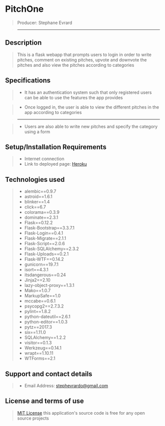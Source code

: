 # PitchOne

> Producer: Stephane Evrard 

> --------------------------------------------------------------------------------

## Description

> This is a flask webapp that prompts users to login in order to write pitches, comment on existing pitches, upvote and downvote the pitches and also view the pitches according to categories

## Specifications
> - It has an authentication system such that only registered users can be able to use the features the app provides

> - Once logged in, the user is able to view the different pitches in the app according to categories

> --------------------------------------------------------------------------------

> - Users are also able to write new pitches and specify the category using a form

## Setup/Installation Requirements

> - Internet connection
> - Link to deployed page: [Heroku]()

## Technologies used

> - alembic==0.9.7
> - astroid==1.6.1
> - blinker==1.4
> - click==6.7
> - colorama==0.3.9
> - dominate==2.3.1
> - Flask==0.12.2
> - Flask-Bootstrap==3.3.7.1
> - Flask-Login==0.4.1
> - Flask-Migrate==2.1.1
> - Flask-Script==2.0.6
> - Flask-SQLAlchemy==2.3.2
> - Flask-Uploads==0.2.1
> - Flask-WTF==0.14.2
> - gunicorn==19.7.1
> - isort==4.3.1
> - itsdangerous==0.24
> - Jinja2==2.10
> - lazy-object-proxy==1.3.1
> - Mako==1.0.7
> - MarkupSafe==1.0
> - mccabe==0.6.1
> - psycopg2==2.7.3.2
> - pylint==1.8.2
> - python-dateutil==2.6.1
> - python-editor==1.0.3
> - pytz==2017.3
> - six==1.11.0
> - SQLAlchemy==1.2.2
> - visitor==0.1.3
> - Werkzeug==0.14.1
> - wrapt==1.10.11
> - WTForms==2.1


## Support and contact details

> - Email Address: stephevrardo@gmail.com

## License and terms of use

> [MIT License](license) this application's source code is free for any open source projects

